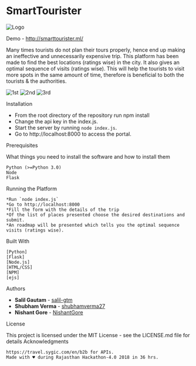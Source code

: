 # SmartTourister
![Logo](https://raw.githubusercontent.com/salil-gtm/SmartTourister/master/logo.png)

Demo - http://smarttourister.ml/

Many times tourists do not plan their tours properly, hence end up making an ineffective and unnecessarily expensive trip.
This platform has been made to find the best locations (ratings wise) in the city.
It also gives an optimal sequence of visits (ratings wise). This will help the tourists to visit more spots in the same amount of
time, therefore is beneficial to both the tourists & the authorities.

![1st](https://raw.githubusercontent.com/salil-gtm/SmartTourister/master/first.png)
![2nd](https://raw.githubusercontent.com/salil-gtm/SmartTourister/master/second1.png)
![3rd](https://raw.githubusercontent.com/salil-gtm/SmartTourister/master/second.png)

Installation

  * From the root directory of the repository run npm install
  * Change the api key in the index.js.
  * Start the server by running `node index.js`.
  * Go to http://localhost:8000 to access the portal.

Prerequisites

What things you need to install the software and how to install them

    Python (>=Python 3.0)
    Node
    Flask

Running the Platform

    *Run `node index.js`
    *Go to http://localhost:8000 
    *Fill the form with the details of the trip
    *Of the list of places presented choose the desired destinations and submit.
    *An roadmap will be presented which tells you the optimal sequence visits (ratings wise).


Built With

    [Python]
    [Flask]
    [Node.js]
    [HTML/CSS]
    [NPM]
    [ejs]

Authors

* **Salil Gautam** - [salil-gtm](https://github.com/salil-gtm)
* **Shubham Verma** - [shubhamverma27](https://github.com/shubhamverma27)
* **Nishant Gore** - [NishantGore](https://github.com/nishantgore)

License

This project is licensed under the MIT License - see the LICENSE.md file for details
Acknowledgments

    https://travel.sygic.com/en/b2b for APIs.
    Made with ♥ during Rajasthan Hackathon-4.0 2018 in 36 hrs.
